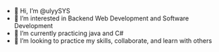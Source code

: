 - 👋 Hi, I’m @ulyySYS
- 👀 I’m interested in Backend Web Development and Software Development
- 🌱 I’m currently practicing java and C#
- 💞️ I’m looking to practice my skills, collaborate, and learn with others


<!---
ulyySYS/ulyySYS is a ✨ special ✨ repository because its `README.md` (this file) appears on your GitHub profile.
You can click the Preview link to take a look at your changes.
--->
